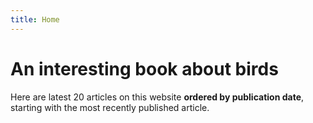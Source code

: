 ```yaml
---
title: Home
---
```


# An interesting book about birds

Here are latest 20 articles on this website <strong>ordered by publication date</strong>, starting with the most recently published article.

